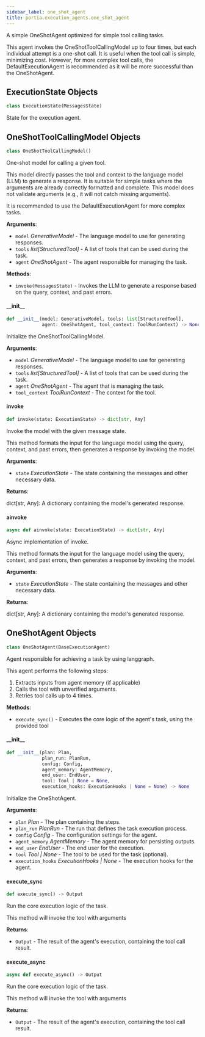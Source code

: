 ```yaml
---
sidebar_label: one_shot_agent
title: portia.execution_agents.one_shot_agent
---
```


A simple OneShotAgent optimized for simple tool calling tasks.

This agent invokes the OneShotToolCallingModel up to four times, but each individual
attempt is a one-shot call. It is useful when the tool call is simple, minimizing cost.
However, for more complex tool calls, the DefaultExecutionAgent is recommended as it will
be more successful than the OneShotAgent.

## ExecutionState Objects

```python
class ExecutionState(MessagesState)
```

State for the execution agent.

## OneShotToolCallingModel Objects

```python
class OneShotToolCallingModel()
```

One-shot model for calling a given tool.

This model directly passes the tool and context to the language model (LLM)
to generate a response. It is suitable for simple tasks where the arguments
are already correctly formatted and complete. This model does not validate
arguments (e.g., it will not catch missing arguments).

It is recommended to use the DefaultExecutionAgent for more complex tasks.

**Arguments**:

- `model` _GenerativeModel_ - The language model to use for generating responses.
- `tools` _list[StructuredTool]_ - A list of tools that can be used during the task.
- `agent` _OneShotAgent_ - The agent responsible for managing the task.
  

**Methods**:

- `invoke(MessagesState)` - Invokes the LLM to generate a response based on the query, context,
  and past errors.

#### \_\_init\_\_

```python
def __init__(model: GenerativeModel, tools: list[StructuredTool],
             agent: OneShotAgent, tool_context: ToolRunContext) -> None
```

Initialize the OneShotToolCallingModel.

**Arguments**:

- `model` _GenerativeModel_ - The language model to use for generating responses.
- `tools` _list[StructuredTool]_ - A list of tools that can be used during the task.
- `agent` _OneShotAgent_ - The agent that is managing the task.
- `tool_context` _ToolRunContext_ - The context for the tool.

#### invoke

```python
def invoke(state: ExecutionState) -> dict[str, Any]
```

Invoke the model with the given message state.

This method formats the input for the language model using the query, context,
and past errors, then generates a response by invoking the model.

**Arguments**:

- `state` _ExecutionState_ - The state containing the messages and other necessary data.
  

**Returns**:

  dict[str, Any]: A dictionary containing the model&#x27;s generated response.

#### ainvoke

```python
async def ainvoke(state: ExecutionState) -> dict[str, Any]
```

Async implementation of invoke.

This method formats the input for the language model using the query, context,
and past errors, then generates a response by invoking the model.

**Arguments**:

- `state` _ExecutionState_ - The state containing the messages and other necessary data.
  

**Returns**:

  dict[str, Any]: A dictionary containing the model&#x27;s generated response.

## OneShotAgent Objects

```python
class OneShotAgent(BaseExecutionAgent)
```

Agent responsible for achieving a task by using langgraph.

This agent performs the following steps:
1. Extracts inputs from agent memory (if applicable)
2. Calls the tool with unverified arguments.
3. Retries tool calls up to 4 times.

**Methods**:

- `execute_sync()` - Executes the core logic of the agent&#x27;s task, using the provided tool

#### \_\_init\_\_

```python
def __init__(plan: Plan,
             plan_run: PlanRun,
             config: Config,
             agent_memory: AgentMemory,
             end_user: EndUser,
             tool: Tool | None = None,
             execution_hooks: ExecutionHooks | None = None) -> None
```

Initialize the OneShotAgent.

**Arguments**:

- `plan` _Plan_ - The plan containing the steps.
- `plan_run` _PlanRun_ - The run that defines the task execution process.
- `config` _Config_ - The configuration settings for the agent.
- `agent_memory` _AgentMemory_ - The agent memory for persisting outputs.
- `end_user` _EndUser_ - The end user for the execution.
- `tool` _Tool | None_ - The tool to be used for the task (optional).
- `execution_hooks` _ExecutionHooks | None_ - The execution hooks for the agent.

#### execute\_sync

```python
def execute_sync() -> Output
```

Run the core execution logic of the task.

This method will invoke the tool with arguments

**Returns**:

- `Output` - The result of the agent&#x27;s execution, containing the tool call result.

#### execute\_async

```python
async def execute_async() -> Output
```

Run the core execution logic of the task.

This method will invoke the tool with arguments

**Returns**:

- `Output` - The result of the agent&#x27;s execution, containing the tool call result.

